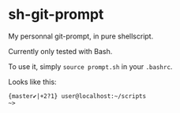 sh-git-prompt
=============

My personnal git-prompt, in pure shellscript.

Currently only tested with Bash.

To use it, simply `source prompt.sh` in your `.bashrc`.

Looks like this:

    {master✔|+2?1} user@localhost:~/scripts
    ~> 

